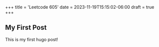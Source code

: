 +++
title = 'Leetcode 605'
date = 2023-11-19T15:15:02-06:00
draft = true
+++
## My First Post

This is my first hugo post!
